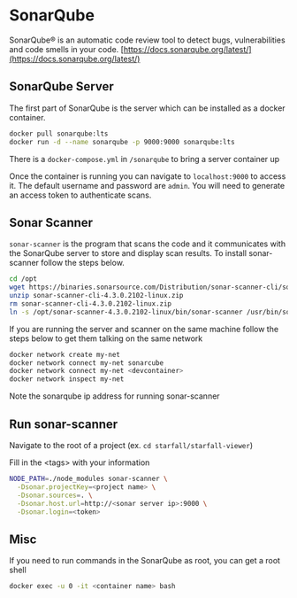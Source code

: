 <!-- 
# ------------------------------------------------------------------------
# Licensed to the Apache Software Foundation (ASF) under one
# or more contributor license agreements.  See the NOTICE file
# distributed with this work for additional information
# regarding copyright ownership.  The ASF licenses this file
# to you under the Apache License, Version 2.0 (the
# "License"); you may not use this file except in compliance
# with the License.  You may obtain a copy of the License at
#
#     http://www.apache.org/licenses/LICENSE-2.0
#
# Unless required by applicable law or agreed to in writing,
# software distributed under the License is distributed on an
# "AS IS" BASIS, WITHOUT WARRANTIES OR CONDITIONS OF ANY
# KIND, either express or implied.  See the License for the
# specific language governing permissions and limitations
# under the License.
# ------------------------------------------------------------------------
-->
# SonarQube

SonarQube® is an automatic code review tool to detect bugs, vulnerabilities and code smells in your code. [https://docs.sonarqube.org/latest/](https://docs.sonarqube.org/latest/)

## SonarQube Server

The first part of SonarQube is the server which can be installed as a docker container.

```sh
docker pull sonarqube:lts
docker run -d --name sonarqube -p 9000:9000 sonarqube:lts
```

There is a `docker-compose.yml` in `/sonarqube` to bring a server container up

Once the container is running you can navigate to `localhost:9000` to access it. The default username and password are `admin`. You will need to generate an access token to authenticate scans.

## Sonar Scanner

`sonar-scanner` is the program that scans the code and it communicates with the SonarQube server to store and display scan results. To install sonar-scanner follow the steps below.

```sh
cd /opt
wget https://binaries.sonarsource.com/Distribution/sonar-scanner-cli/sonar-scanner-cli-4.3.0.2102-linux.zip
unzip sonar-scanner-cli-4.3.0.2102-linux.zip
rm sonar-scanner-cli-4.3.0.2102-linux.zip
ln -s /opt/sonar-scanner-4.3.0.2102-linux/bin/sonar-scanner /usr/bin/sonar-scanner
```

If you are running the server and scanner on the same machine follow the steps below to get them talking on the same network

```sh
docker network create my-net
docker network connect my-net sonarcube
docker network connect my-net <devcontainer>
docker network inspect my-net
```

Note the sonarqube ip address for running sonar-scanner

## Run sonar-scanner

Navigate to the root of a project (ex. `cd starfall/starfall-viewer`)

Fill in the \<tags\> with your information

```sh
NODE_PATH=./node_modules sonar-scanner \
  -Dsonar.projectKey=<project name> \
  -Dsonar.sources=. \
  -Dsonar.host.url=http://<sonar server ip>:9000 \
  -Dsonar.login=<token>
```

## Misc

If you need to run commands in the SonarQube as root, you can get a root shell

```sh
docker exec -u 0 -it <container name> bash
```
